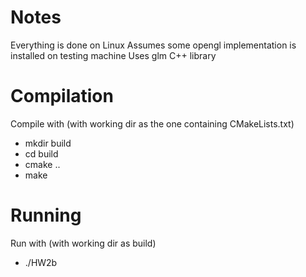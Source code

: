 # Notes
Everything is done on Linux
Assumes some opengl implementation is installed on testing machine
Uses glm C++ library

# Compilation
Compile with (with working dir as the one containing CMakeLists.txt)
  * mkdir build
  * cd build
  * cmake ..
  * make

# Running
Run with (with working dir as build)
  * ./HW2b
